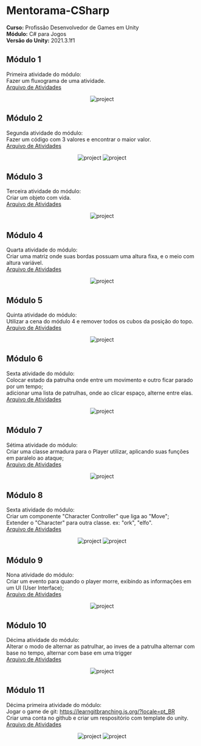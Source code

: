 # Mentorama-CSharp
**Curso:** Profissão Desenvolvedor de Games em Unity  
**Módulo:** C# para Jogos  
**Versão do Unity:** 2021.3.1f1  
  
## Módulo 1
Primeira atividade do módulo:  
Fazer um fluxograma de uma atividade.  
<a href="https://github.com/franciscodelgaudio/Mentorama-Unity-CSharp/tree/main/Files/Module1">Arquivo de Atividades</a>  
  
<div align="center">
  <img src="https://github.com/user-attachments/assets/6a05ed94-4fe8-42ce-a2d6-705890c7b765" alt="project" style="max-width: 100%">
</div>
  
## Módulo 2
Segunda atividade do módulo:  
Fazer um código com 3 valores e encontrar o maior valor.  
<a href="https://github.com/franciscodelgaudio/Mentorama-Unity-CSharp/tree/main/Files/Module2">Arquivo de Atividades</a>  
  
<div align="center">
  <img src="https://github.com/user-attachments/assets/088114a5-e5d7-42d5-bb94-d37b4f05c73e" alt="project" style="max-width: 100%">
  <img src="https://github.com/user-attachments/assets/34366967-edda-4b44-8a83-e52b145ed0d3" alt="project" style="max-width: 100%">
</div>
  
## Módulo 3
Terceira atividade do módulo:  
Criar um objeto com vida.  
<a href="https://github.com/franciscodelgaudio/Mentorama-Unity-CSharp/tree/main/Files/Module3">Arquivo de Atividades</a>  
  
<div align="center">
  <img src="https://github.com/user-attachments/assets/2883b7e8-c5a9-454a-8348-3739ddc759b4" alt="project" style="max-width: 100%">
</div>

## Módulo 4
Quarta atividade do módulo:  
Criar uma matriz onde suas bordas possuam uma altura fixa, e o meio com altura variável.  
<a href="https://github.com/franciscodelgaudio/Mentorama-Unity-CSharp/tree/main/Files/Module4">Arquivo de Atividades</a>  
  
<div align="center">
  <img src="https://github.com/user-attachments/assets/4a7871ab-be43-460f-bb1d-f9b2226dba05" alt="project" style="max-width: 100%">
</div>
  
## Módulo 5
Quinta atividade do módulo:  
Utilizar a cena do módulo 4 e remover todos os cubos da posição do topo.  
<a href="https://github.com/franciscodelgaudio/Mentorama-Unity-CSharp/tree/main/Files/Module5">Arquivo de Atividades</a>  
  
<div align="center">
  <img src="https://github.com/user-attachments/assets/cab0e76d-9bb6-4cc5-87b6-16dfaac31aab" alt="project" style="max-width: 100%">
</div>

## Módulo 6
Sexta atividade do módulo:  
Colocar estado da patrulha onde entre um movimento e outro ficar parado por um tempo;  
adicionar uma lista de patrulhas, onde ao clicar espaço, alterne entre elas.  
<a href="https://github.com/franciscodelgaudio/Mentorama-Unity-CSharp/tree/main/Files/Module6">Arquivo de Atividades</a>  
  
<div align="center">
  <img src="https://github.com/user-attachments/assets/19e82359-42c6-477d-8dc8-f07f291504a9" alt="project" style="max-width: 100%">
</div>
  
## Módulo 7
Sétima atividade do módulo:  
Criar uma classe armadura para o Player utilizar, aplicando suas funções em paralelo ao ataque;  
<a href="https://github.com/franciscodelgaudio/Mentorama-Unity-CSharp/tree/main/Files/Module7">Arquivo de Atividades</a>  
  
<div align="center">
  <img src="https://github.com/user-attachments/assets/6d8401d3-a68e-4810-8ae8-9cd327d2edbe" alt="project" style="max-width: 100%">
</div>
  
## Módulo 8
Sexta atividade do módulo:  
Criar um componente "Character Controller" que liga ao "Move";  
Extender o "Character" para outra classe. ex: "ork", "elfo".  
<a href="https://github.com/franciscodelgaudio/Mentorama-Unity-CSharp/tree/main/Files/Module8">Arquivo de Atividades</a>  
  
<div align="center">
  <img src="https://github.com/user-attachments/assets/f009030e-6b64-4451-bcf5-57a13cb0319e" alt="project" style="max-width: 100%">
  <img src="https://github.com/user-attachments/assets/a69d270b-fb34-48f5-b760-cfa7af825c8b" alt="project" style="max-width: 100%">
</div>

## Módulo 9
Nona atividade do módulo:  
Criar um evento para quando o player morre, exibindo as informações em um UI (User Interface);  
<a href="https://github.com/franciscodelgaudio/Mentorama-Unity-CSharp/tree/main/Files/Module9">Arquivo de Atividades</a>  
  
<div align="center">
  <img src="https://github.com/user-attachments/assets/ffae16ac-0566-48b0-93fe-fb3d97b81b9d" alt="project" style="max-width: 100%">
</div>

## Módulo 10
Décima atividade do módulo:  
Alterar o modo de alternar as patrulhar, ao inves de a patrulha alternar com base no tempo, alternar com base em uma trigger  
<a href="https://github.com/franciscodelgaudio/Mentorama-Unity-CSharp/tree/main/Files/Module10">Arquivo de Atividades</a>  
  
<div align="center">
  <img src="https://github.com/user-attachments/assets/0466210c-c0e2-45c8-be7b-477e103c85cc" alt="project" style="max-width: 100%">
</div>

## Módulo 11
Décima primeira atividade do módulo:  
Jogar o game de git: https://learngitbranching.js.org/?locale=pt_BR  
Criar uma conta no github e criar um respositório com template do unity.  
<a href="https://github.com/franciscodelgaudio/Mentorama-Unity-CSharp/tree/main/Files/Module11">Arquivo de Atividades</a>  
  
<div align="center">
  <img src="https://github.com/user-attachments/assets/e196353a-4729-4dc9-9961-507992664f73" alt="project" style="max-width: 100%">
  <img src="https://github.com/user-attachments/assets/db76bc8f-43ec-45c8-a91c-fcf5e2c09732" alt="project" style="max-width: 100%">
</div>


